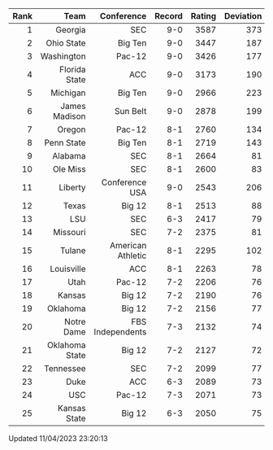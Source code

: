 | Rank  | Team                 | Conference           | Record   | Rating | Deviation |
| ---:  | ---:                 | ---:                 | ---:     | ---:   | ---:      |
| 1     | Georgia              | SEC                  | 9-0      | 3587   | 373       |
| 2     | Ohio State           | Big Ten              | 9-0      | 3447   | 187       |
| 3     | Washington           | Pac-12               | 9-0      | 3426   | 177       |
| 4     | Florida State        | ACC                  | 9-0      | 3173   | 190       |
| 5     | Michigan             | Big Ten              | 9-0      | 2966   | 223       |
| 6     | James Madison        | Sun Belt             | 9-0      | 2878   | 199       |
| 7     | Oregon               | Pac-12               | 8-1      | 2760   | 134       |
| 8     | Penn State           | Big Ten              | 8-1      | 2719   | 143       |
| 9     | Alabama              | SEC                  | 8-1      | 2664   | 81        |
| 10    | Ole Miss             | SEC                  | 8-1      | 2600   | 83        |
| 11    | Liberty              | Conference USA       | 9-0      | 2543   | 206       |
| 12    | Texas                | Big 12               | 8-1      | 2513   | 88        |
| 13    | LSU                  | SEC                  | 6-3      | 2417   | 79        |
| 14    | Missouri             | SEC                  | 7-2      | 2375   | 81        |
| 15    | Tulane               | American Athletic    | 8-1      | 2295   | 102       |
| 16    | Louisville           | ACC                  | 8-1      | 2263   | 78        |
| 17    | Utah                 | Pac-12               | 7-2      | 2206   | 76        |
| 18    | Kansas               | Big 12               | 7-2      | 2190   | 76        |
| 19    | Oklahoma             | Big 12               | 7-2      | 2156   | 77        |
| 20    | Notre Dame           | FBS Independents     | 7-3      | 2132   | 74        |
| 21    | Oklahoma State       | Big 12               | 7-2      | 2127   | 72        |
| 22    | Tennessee            | SEC                  | 7-2      | 2099   | 77        |
| 23    | Duke                 | ACC                  | 6-3      | 2089   | 73        |
| 24    | USC                  | Pac-12               | 7-3      | 2071   | 73        |
| 25    | Kansas State         | Big 12               | 6-3      | 2050   | 75        |

Updated 11/04/2023 23:20:13
